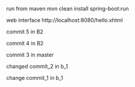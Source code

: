 run from maven
mvn clean install spring-boot:run

web interface
http://localhost:8080/hello.xhtml


commit 5 in B2

commit 4 in B2

commit 3 in master 

changed commit_2 in b_1

change commit_1 in b_1
